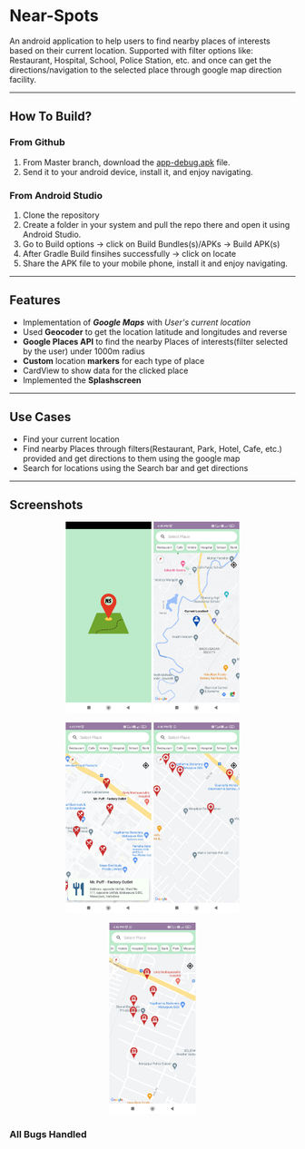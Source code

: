 # Near-Spots
An android application to help users to find nearby places of interests based on their current location. Supported with filter options like: Restaurant, Hospital, School, Police Station, etc. and once can get the directions/navigation to the selected place through google map direction facility.
___
## How To Build?
### From Github
1) From Master branch, download the [app-debug.apk](https://github.com/Tirth-AI/Near-Spots/blob/master/app-debug.apk) file.
2) Send it to your android device, install it, and enjoy navigating.


### From Android Studio
1) Clone the repository
2) Create a folder in your system and pull the repo there and open it using Android Studio.
3) Go to Build options -> click on Build Bundles(s)/APKs -> Build APK(s)
4) After Gradle Build finsihes successfully -> click on locate
5) Share the APK file to your mobile phone, install it and enjoy navigating.
___

## Features
* Implementation of ***Google Maps*** with _User's current location_
* Used **Geocoder** to get the location latitude and longitudes and reverse
* **Google Places API** to find the nearby Places of interests(filter selected by the user) under 1000m radius
* **Custom** location **markers** for each type of place
* CardView to show data for the clicked place
* Implemented the **Splashscreen**
___

## Use Cases
* Find your current location
* Find nearby Places through filters(Restaurant, Park, Hotel, Cafe, etc.) provided and get directions to them using the google map
* Search for locations using the Search bar and get directions
___

## Screenshots

<p align="middle">
    <img src="https://github.com/Tirth-AI/Near-Spots/blob/master/Screenshots/1.jpg" width="30%" height="30%" />
  <space>
    <img src="https://github.com/Tirth-AI/Near-Spots/blob/master/Screenshots/2.jpg" width="30%" height="30%" />
</p>

<p align="middle">
    <img src="https://github.com/Tirth-AI/Near-Spots/blob/master/Screenshots/3.jpg" width="30%" height="30%" />
  <space>
    <img src="https://github.com/Tirth-AI/Near-Spots/blob/master/Screenshots/4.jpg" width="30%" height="30%" />
</p>

<p align="middle">
    <img src="https://github.com/Tirth-AI/Near-Spots/blob/master/Screenshots/5.jpg" width="30%" height="30%" />
 </p>
 
 ### All Bugs Handled
